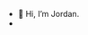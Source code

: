 - 👋 Hi, I’m Jordan. 
- 

<!---
jordanrrothstein/jordanrrothstein is a ✨ special ✨ repository because its `README.md` (this file) appears on your GitHub profile.
You can click the Preview link to take a look at your changes.
--->
